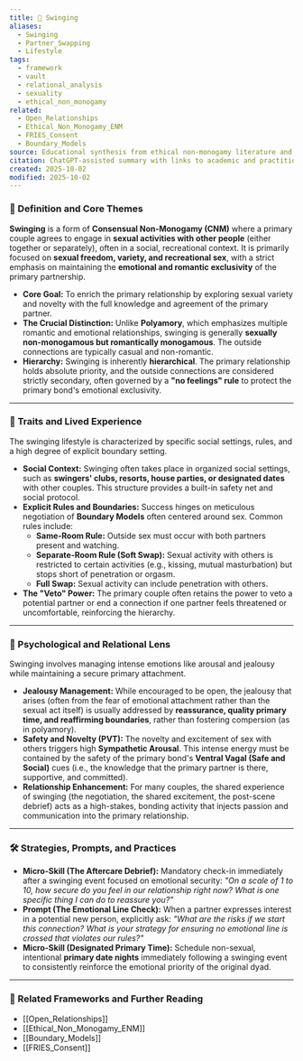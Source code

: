 ```yaml
---
title: 💃 Swinging
aliases:
  - Swinging
  - Partner_Swapping
  - Lifestyle
tags:
  - framework
  - vault
  - relational_analysis
  - sexuality
  - ethical_non_monogamy
related:
  - Open_Relationships
  - Ethical_Non_Monogamy_ENM
  - FRIES_Consent
  - Boundary_Models
source: Educational synthesis from ethical non-monogamy literature and community practices
citation: ChatGPT-assisted summary with links to academic and practitioner materials
created: 2025-10-02
modified: 2025-10-02
---
```

### 🧩 Definition and Core Themes

**Swinging** is a form of **Consensual Non-Monogamy (CNM)** where a primary couple agrees to engage in **sexual activities with other people** (either together or separately), often in a social, recreational context. It is primarily focused on **sexual freedom, variety, and recreational sex**, with a strict emphasis on maintaining the **emotional and romantic exclusivity** of the primary partnership.

-   **Core Goal:** To enrich the primary relationship by exploring sexual variety and novelty with the full knowledge and agreement of the primary partner.
-   **The Crucial Distinction:** Unlike **Polyamory**, which emphasizes multiple romantic and emotional relationships, swinging is generally **sexually non-monogamous but romantically monogamous**. The outside connections are typically casual and non-romantic.
-   **Hierarchy:** Swinging is inherently **hierarchical**. The primary relationship holds absolute priority, and the outside connections are considered strictly secondary, often governed by a **"no feelings" rule** to protect the primary bond's emotional exclusivity.

---

### 🌿 Traits and Lived Experience

The swinging lifestyle is characterized by specific social settings, rules, and a high degree of explicit boundary setting.

-   **Social Context:** Swinging often takes place in organized social settings, such as **swingers' clubs, resorts, house parties, or designated dates** with other couples. This structure provides a built-in safety net and social protocol.
-   **Explicit Rules and Boundaries:** Success hinges on meticulous negotiation of **Boundary Models** often centered around sex. Common rules include:
    * **Same-Room Rule:** Outside sex must occur with both partners present and watching.
    * **Separate-Room Rule (Soft Swap):** Sexual activity with others is restricted to certain activities (e.g., kissing, mutual masturbation) but stops short of penetration or orgasm.
    * **Full Swap:** Sexual activity can include penetration with others.
-   **The "Veto" Power:** The primary couple often retains the power to veto a potential partner or end a connection if one partner feels threatened or uncomfortable, reinforcing the hierarchy.

---

### 🧠 Psychological and Relational Lens

Swinging involves managing intense emotions like arousal and jealousy while maintaining a secure primary attachment.

-   **Jealousy Management:** While encouraged to be open, the jealousy that arises (often from the fear of emotional attachment rather than the sexual act itself) is usually addressed by **reassurance, quality primary time, and reaffirming boundaries**, rather than fostering compersion (as in polyamory).
-   **Safety and Novelty (PVT):** The novelty and excitement of sex with others triggers high **Sympathetic Arousal**. This intense energy must be contained by the safety of the primary bond's **Ventral Vagal (Safe and Social)** cues (i.e., the knowledge that the primary partner is there, supportive, and committed).
-   **Relationship Enhancement:** For many couples, the shared experience of swinging (the negotiation, the shared excitement, the post-scene debrief) acts as a high-stakes, bonding activity that injects passion and communication into the primary relationship.

---

### 🛠️ Strategies, Prompts, and Practices

-   **Micro-Skill (The Aftercare Debrief):** Mandatory check-in immediately after a swinging event focused on emotional security: *"On a scale of 1 to 10, how secure do you feel in our relationship right now? What is one specific thing I can do to reassure you?"*
-   **Prompt (The Emotional Line Check):** When a partner expresses interest in a potential new person, explicitly ask: *"What are the risks if we start this connection? What is your strategy for ensuring no emotional line is crossed that violates our rules?"*
-   **Micro-Skill (Designated Primary Time):** Schedule non-sexual, intentional **primary date nights** immediately following a swinging event to consistently reinforce the emotional priority of the original dyad.

---

### 🔗 Related Frameworks and Further Reading

-   [[Open_Relationships]]
-   [[Ethical_Non_Monogamy_ENM]]
-   [[Boundary_Models]]
-   [[FRIES_Consent]]